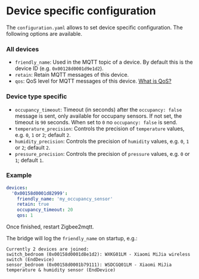 # Device specific configuration
The `configuration.yaml` allows to set device specific configuration. The following options are available.

### All devices
* `friendly_name`: Used in the MQTT topic of a device. By default this is the device ID (e.g. `0x00128d0001d9e1d2`).
* `retain`: Retain MQTT messages of this device.
* `qos`: QoS level for MQTT messages of this device. [What is QoS?](https://www.npmjs.com/package/mqtt#about-qos)

### Device type specific
* `occupancy_timeout`: Timeout (in seconds) after the `occupancy: false` message is sent, only available for occupany sensors. If not set, the timeout is `90` seconds. When set to `0` no `occupancy: false` is send.
* `temperature_precision`: Controls the precision of `temperature` values, e.g. `0`, `1` or `2`; default `2`.
* `humidity_precision`: Controls the precision of `humidity` values, e.g. `0`, `1` or `2`; default `2`.
* `pressure_precision`: Controls the precision of `pressure` values, e.g. `0` or `1`; default `1`.

### Example
``` yaml
devices:
  '0x00158d0001d82999':
    friendly_name: 'my_occupancy_sensor'
    retain: true
    occupancy_timeout: 20
    qos: 1
```

Once finished, restart Zigbee2mqtt.

The bridge will log the `friendly_name` on startup, e.g.:
```
Currently 2 devices are joined:
switch_bedroom (0x00158d0001d8e1d2): WXKG01LM - Xiaomi MiJia wireless switch (EndDevice)
sensor_bedroom (0x00158d0001b79111): WSDCGQ01LM - Xiaomi MiJia temperature & humidity sensor (EndDevice)
```